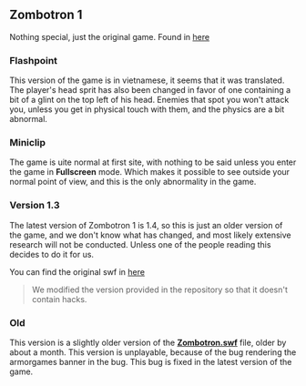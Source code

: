 ## Zombotron 1
Nothing special, just the original game. Found in [here](https://zombotron.com/games/Zombotron.swf)

### Flashpoint
This version of the game is in vietnamese, it seems that it was translated. The player's head sprit has also been changed in favor of one containing a bit of a glint on the top left of his head. Enemies that spot you won't attack you, unless you get in physical touch with them, and the physics are a bit abnormal.

### Miniclip
The game is uite normal at first site, with nothing to be said unless you enter the game in **Fullscreen** mode. Which makes it possible to see outside your normal point of view, and this is the only abnormality in the game.

### Version 1.3
The latest version of Zombotron 1 is 1.4, so this is just an older version of the game, and we don't know what has changed, and most likely extensive research will not be conducted. Unless one of the people reading this decides to do it for us.

You can find the original swf in [here](https://www.arcadeprehacks.com/game/13657/Zombotron.html)
> We modified the version provided in the repository so that it doesn't contain hacks.

### Old
This version is a slightly older version of the [**Zombotron.swf**](https://zombotron.com/games/Zombotron.swf) file, older by about a month. This version is unplayable, because of the bug rendering the armorgames banner in the bug. This bug is fixed in the latest version of the game.

